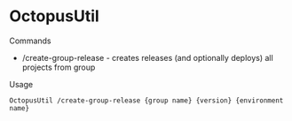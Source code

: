 # OctopusUtil

Commands

 - /create-group-release - creates releases (and optionally deploys) all projects from group

Usage
```
OctopusUtil /create-group-release {group name} {version} {environment name}
```